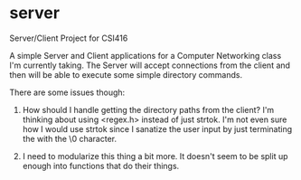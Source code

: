 server
======

Server/Client Project for CSI416

A simple Server and Client applications for a Computer Networking class I'm currently taking. 
The Server will accept connections from the client and then will be able to execute some simple directory commands. 

There are some issues though:
1) How should I handle getting the directory paths from the client? I'm thinking about using <regex.h> instead of just strtok. I'm not even sure how I would use strtok since I sanatize the user input by just terminating the with the \0 character. 

2) I need to modularize this thing a bit more. It doesn't seem to be split up enough into functions that do their things. 